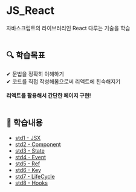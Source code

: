 # JS_React
자바스크립트의 라이브러리인 React 다루는 기술을 학습
<br>
<br>

## 🔍 학습목표 <br>
✔ 문법을 정확히 이해하기<br>
✔ 코드를 직접 작성해봄으로써 리액트에 친숙해지기<br>
<br>
<strong>리액트를 활용해서 간단한 페이지 구현!</strong>
<br>
<br>

## 📖 학습내용 <br>

- [std1 - JSX](https://github.com/ChyunKim/JS_React/blob/main/week1/std1.md)
- [std2 - Component](https://github.com/ChyunKim/JS_React/blob/main/week1/std2.md)
- [std3 - State](https://github.com/ChyunKim/JS_React/blob/main/week1/std3.md)
- [std4 - Event](https://github.com/ChyunKim/JS_React/blob/main/week1/std4.md)
- [std5 - Ref](https://github.com/ChyunKim/JS_React/blob/main/week1/std5.md)
- [std6 - Key](https://github.com/ChyunKim/JS_React/blob/main/week2/std6.md)
- [std7 - LifeCycle](https://github.com/ChyunKim/JS_React/blob/main/week2/std7.md)
- [std8 - Hooks](https://github.com/ChyunKim/JS_React/blob/main/week2/std8.md)